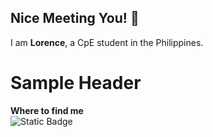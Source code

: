 ## Nice Meeting You! 👋

I am **Lorence**, a CpE student in the Philippines.

<h1>Sample Header</h1>

**Where to find me**<br>
![Static Badge](https://img.shields.io/badge/Contact%20Me-white?style=for-the-badge&logo=Gmail&color=white&link=https%3A%2F%2Fwww.linkedin.com%2Fin%2Florence-glen%2F)


<!--
**LorenCych/LorenCych** is a ✨ _special_ ✨ repository because its `README.md` (this file) appears on your GitHub profile.

Here are some ideas to get you started:

- 🔭 I’m currently working on ...
- 🌱 I’m currently learning ...
- 👯 I’m looking to collaborate on ...
- 🤔 I’m looking for help with ...
- 💬 Ask me about ...
- 📫 How to reach me: ...
- 😄 Pronouns: ...
- ⚡ Fun fact: ...
-->
